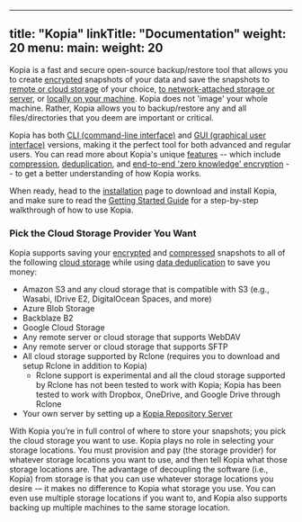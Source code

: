 
---
title: "Kopia"
linkTitle: "Documentation"
weight: 20
menu:
  main:
    weight: 20
---

Kopia is a fast and secure open-source backup/restore tool that allows you to create [encrypted](features/#end-to-end-zero-knowledge-encryption) snapshots of your data and save the snapshots to [remote or cloud storage](features/#save-snapshots-to-cloud-network-or-local-storage) of your choice, [to network-attached storage or server](features/#save-snapshots-to-cloud-network-or-local-storage), or [locally on your machine](features/#save-snapshots-to-cloud-network-or-local-storage). Kopia does not 'image' your whole machine. Rather, Kopia allows you to backup/restore any and all files/directories that you deem are important or critical.

Kopia has both [CLI (command-line interface)](features/#both-command-line-and-graphical-user-interfaces) and [GUI (graphical user interface)](features/#both-command-line-and-graphical-user-interfaces) versions, making it the perfect tool for both advanced and regular users. You can read more about Kopia's unique [features](features/) -- which include [compression](features/#compression), [deduplication](features/#backup-files-and-directories-using-snapshots), and [end-to-end 'zero knowledge' encryption](features/#end-to-end-zero-knowledge-encryption) -- to get a better understanding of how Kopia works.

When ready, head to the [installation](installation/) page to download and install Kopia, and make sure to read the [Getting Started Guide](getting-started/) for a step-by-step walkthrough of how to use Kopia.

### Pick the Cloud Storage Provider You Want

Kopia supports saving your [encrypted](features/#end-to-end-zero-knowledge-encryption) and [compressed](features/#compression) snapshots to all of the following [cloud storage](features/#save-snapshots-to-cloud-network-or-local-storage) while using [data deduplication](features/#backup-files-and-directories-using-snapshots) to save you money:

* Amazon S3 and any cloud storage that is compatible with S3 (e.g., Wasabi, IDrive E2, DigitalOcean Spaces, and more)
* Azure Blob Storage
* Backblaze B2
* Google Cloud Storage
* Any remote server or cloud storage that supports WebDAV
* Any remote server or cloud storage that supports SFTP
* All cloud storage supported by Rclone (requires you to download and setup Rclone in addition to Kopia)
  * Rclone support is experimental and all the cloud storage supported by Rclone has not been tested to work with Kopia; Kopia has been tested to work with Dropbox, OneDrive, and Google Drive through Rclone
* Your own server by setting up a [Kopia Repository Server](repository-server/)

With Kopia you’re in full control of where to store your snapshots; you pick the cloud storage you want to use. Kopia plays no role in selecting your storage locations. You must provision and pay (the storage provider) for whatever storage locations you want to use, and then tell Kopia what those storage locations are. The advantage of decoupling the software (i.e., Kopia) from storage is that you can use whatever storage locations you desire -– it makes no difference to Kopia what storage you use. You can even use multiple storage locations if you want to, and Kopia also supports backing up multiple machines to the same storage location.
